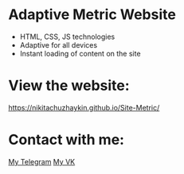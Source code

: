 # Adaptive Metric Website

- HTML, CSS, JS technologies
- Adaptive for all devices
- Instant loading of content on the site

#  View the website:
https://nikitachuzhaykin.github.io/Site-Metric/

# Contact with me:
[My Telegram](https://t.me/nikitachuzhaykin)
[My VK](https://vk.com/nikitachuzhaykin)
